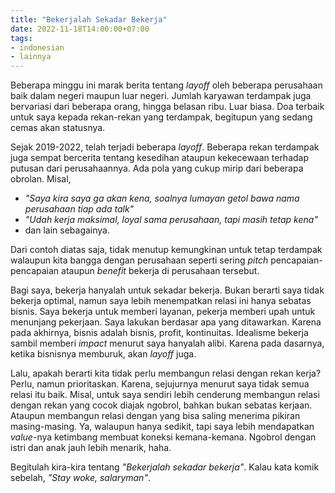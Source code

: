 ```yaml
---
title: "Bekerjalah Sekadar Bekerja"
date: 2022-11-18T14:00:00+07:00
tags:
- indonesian
- lainnya
---
```


Beberapa minggu ini marak berita tentang _layoff_ oleh beberapa perusahaan baik dalam negeri maupun luar negeri.
Jumlah karyawan terdampak juga bervariasi dari beberapa orang, hingga belasan ribu. Luar biasa.
Doa terbaik untuk saya kepada rekan-rekan yang terdampak, begitupun yang sedang cemas akan statusnya.

Sejak 2019-2022, telah terjadi beberapa _layoff_. Beberapa rekan terdampak juga sempat bercerita tentang kesedihan 
ataupun kekecewaan terhadap putusan dari perusahaannya. Ada pola yang cukup mirip dari beberapa obrolan. Misal,

- _"Saya kira saya ga akan kena, soalnya lumayan getol bawa nama perusahaan tiap ada talk"_
- _"Udah kerja maksimal, loyal sama perusahaan, tapi masih tetap kena"_
- dan lain sebagainya.

Dari contoh diatas saja, tidak menutup kemungkinan untuk tetap terdampak walaupun kita bangga dengan perusahaan seperti
sering _pitch_ pencapaian-pencapaian ataupun _benefit_ bekerja di perusahaan tersebut.

Bagi saya, bekerja hanyalah untuk sekadar bekerja. Bukan berarti saya tidak bekerja optimal, namun saya lebih 
menempatkan relasi ini hanya sebatas bisnis. Saya bekerja untuk memberi layanan, pekerja memberi upah untuk menunjang 
pekerjaan. Saya lakukan berdasar apa yang ditawarkan. Karena pada akhirnya, bisnis adalah bisnis, profit, kontinuitas.
Idealisme bekerja sambil memberi _impact_ menurut saya hanyalah alibi. Karena pada dasarnya, ketika bisnisnya memburuk,
akan _layoff_ juga.

Lalu, apakah berarti kita tidak perlu membangun relasi dengan rekan kerja? Perlu, namun prioritaskan. Karena, sejujurnya
menurut saya tidak semua relasi itu baik. Misal, untuk saya sendiri lebih cenderung membangun relasi dengan rekan yang
cocok diajak ngobrol, bahkan bukan sebatas kerjaan. Ataupun membangun relasi dengan yang bisa saling menerima pikiran 
masing-masing. Ya, walaupun hanya sedikit, tapi saya lebih mendapatkan _value_-nya ketimbang
membuat koneksi kemana-kemana. Ngobrol dengan istri dan anak jauh lebih menarik, haha.

Begitulah kira-kira tentang _"Bekerjalah sekadar bekerja"_. Kalau kata komik sebelah, _"Stay woke, salaryman"_.